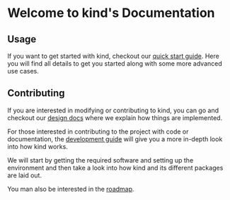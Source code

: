 <!--
TODO(bentheelder): this page should probably be removed now that we have navigation
-->

# Welcome to kind's Documentation

## Usage

If you want to get started with kind, checkout our 
[quick start guide][quick start guide].
Here you will find all details to get you started along with some more advanced 
use cases.

## Contributing

If you are interested in modifying or contributing to kind, you can go and 
checkout our [design docs][design] where we explain how things are implemented.

For those interested in contributing to the project with code or documentation, 
the [development guide][dev guide] will give you a more in-depth look into how 
kind works.

We will start by getting the required software and setting up the environment 
and then take a look into how kind and its different packages are laid out.

You man also be interested in the [roadmap].

[roadmap]: ./roadmap
[design]: ./design/initial
[quick start guide]: ./user/quick-start/
[dev guide]: ./devel/
